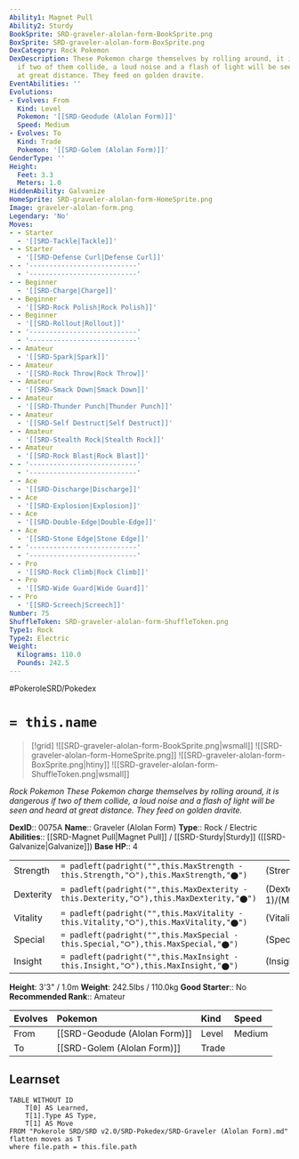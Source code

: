 ```yaml
---
Ability1: Magnet Pull
Ability2: Sturdy
BookSprite: SRD-graveler-alolan-form-BookSprite.png
BoxSprite: SRD-graveler-alolan-form-BoxSprite.png
DexCategory: Rock Pokemon
DexDescription: These Pokemon charge themselves by rolling around, it is dangerous
  if two of them collide, a loud noise and a flash of light will be seen and heard
  at great distance. They feed on golden dravite.
EventAbilities: ''
Evolutions:
- Evolves: From
  Kind: Level
  Pokemon: '[[SRD-Geodude (Alolan Form)]]'
  Speed: Medium
- Evolves: To
  Kind: Trade
  Pokemon: '[[SRD-Golem (Alolan Form)]]'
GenderType: ''
Height:
  Feet: 3.3
  Meters: 1.0
HiddenAbility: Galvanize
HomeSprite: SRD-graveler-alolan-form-HomeSprite.png
Image: graveler-alolan-form.png
Legendary: 'No'
Moves:
- - Starter
  - '[[SRD-Tackle|Tackle]]'
- - Starter
  - '[[SRD-Defense Curl|Defense Curl]]'
- - '---------------------------'
  - '---------------------------'
- - Beginner
  - '[[SRD-Charge|Charge]]'
- - Beginner
  - '[[SRD-Rock Polish|Rock Polish]]'
- - Beginner
  - '[[SRD-Rollout|Rollout]]'
- - '---------------------------'
  - '---------------------------'
- - Amateur
  - '[[SRD-Spark|Spark]]'
- - Amateur
  - '[[SRD-Rock Throw|Rock Throw]]'
- - Amateur
  - '[[SRD-Smack Down|Smack Down]]'
- - Amateur
  - '[[SRD-Thunder Punch|Thunder Punch]]'
- - Amateur
  - '[[SRD-Self Destruct|Self Destruct]]'
- - Amateur
  - '[[SRD-Stealth Rock|Stealth Rock]]'
- - Amateur
  - '[[SRD-Rock Blast|Rock Blast]]'
- - '---------------------------'
  - '---------------------------'
- - Ace
  - '[[SRD-Discharge|Discharge]]'
- - Ace
  - '[[SRD-Explosion|Explosion]]'
- - Ace
  - '[[SRD-Double-Edge|Double-Edge]]'
- - Ace
  - '[[SRD-Stone Edge|Stone Edge]]'
- - '---------------------------'
  - '---------------------------'
- - Pro
  - '[[SRD-Rock Climb|Rock Climb]]'
- - Pro
  - '[[SRD-Wide Guard|Wide Guard]]'
- - Pro
  - '[[SRD-Screech|Screech]]'
Number: 75
ShuffleToken: SRD-graveler-alolan-form-ShuffleToken.png
Type1: Rock
Type2: Electric
Weight:
  Kilograms: 110.0
  Pounds: 242.5
---
```


#PokeroleSRD/Pokedex

# `= this.name`

> [!grid]
> ![[SRD-graveler-alolan-form-BookSprite.png|wsmall]]
> ![[SRD-graveler-alolan-form-HomeSprite.png]]
> ![[SRD-graveler-alolan-form-BoxSprite.png|htiny]]
> ![[SRD-graveler-alolan-form-ShuffleToken.png|wsmall]]


*Rock Pokemon*
*These Pokemon charge themselves by rolling around, it is dangerous if two of them collide, a loud noise and a flash of light will be seen and heard at great distance. They feed on golden dravite.*

**DexID**:: 0075A
**Name**:: Graveler (Alolan Form)
**Type**:: Rock / Electric
**Abilities**:: [[SRD-Magnet Pull|Magnet Pull]] / [[SRD-Sturdy|Sturdy]] ([[SRD-Galvanize|Galvanize]])
**Base HP**:: 4

|           |                                                                                        |                                          |
| --------- | -------------------------------------------------------------------------------------- | ---------------------------------------- |
| Strength  | `= padleft(padright("",this.MaxStrength - this.Strength,"⭘"),this.MaxStrength,"⬤")`    | (Strength::3)/(MaxStrength::6)   |
| Dexterity | `= padleft(padright("",this.MaxDexterity - this.Dexterity,"⭘"),this.MaxDexterity,"⬤")` | (Dexterity:: 1)/(MaxDexterity::3) |
| Vitality  | `= padleft(padright("",this.MaxVitality - this.Vitality,"⭘"),this.MaxVitality,"⬤")`    | (Vitality::3)/(MaxVitality::6)   |
| Special   | `= padleft(padright("",this.MaxSpecial - this.Special,"⭘"),this.MaxSpecial,"⬤")`       | (Special::2)/(MaxSpecial::4)     |
| Insight   | `= padleft(padright("",this.MaxInsight - this.Insight,"⭘"),this.MaxInsight,"⬤")`       | (Insight::2)/(MaxInsight::4)     |

**Height**: 3'3" / 1.0m
**Weight**: 242.5lbs / 110.0kg
**Good Starter**:: No
**Recommended Rank**:: Amateur

| Evolves   | Pokemon                       | Kind   | Speed   |
|:----------|:------------------------------|:-------|:--------|
| From      | [[SRD-Geodude (Alolan Form)]] | Level  | Medium  |
| To        | [[SRD-Golem (Alolan Form)]]   | Trade  |         |

## Learnset

```dataview
TABLE WITHOUT ID
    T[0] AS Learned,
    T[1].Type AS Type,
    T[1] AS Move
FROM "Pokerole SRD/SRD v2.0/SRD-Pokedex/SRD-Graveler (Alolan Form).md"
flatten moves as T
where file.path = this.file.path
```
